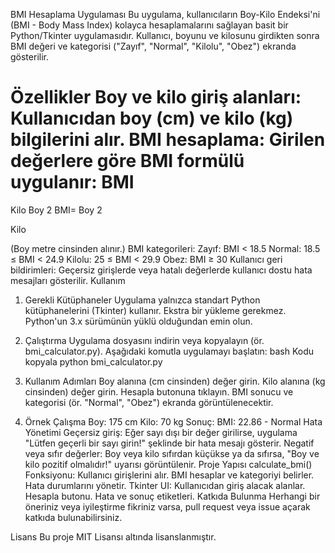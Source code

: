 BMI Hesaplama Uygulaması
Bu uygulama, kullanıcıların Boy-Kilo Endeksi'ni (BMI - Body Mass Index) kolayca hesaplamalarını sağlayan basit bir Python/Tkinter uygulamasıdır. Kullanıcı, boyunu ve kilosunu girdikten sonra BMI değeri ve kategorisi ("Zayıf", "Normal", "Kilolu", "Obez") ekranda gösterilir.

Özellikler
Boy ve kilo giriş alanları: Kullanıcıdan boy (cm) ve kilo (kg) bilgilerini alır.
BMI hesaplama: Girilen değerlere göre BMI formülü uygulanır:
BMI
=
Kilo
Boy
2
BMI= 
Boy 
2
 
Kilo
​
 
(Boy metre cinsinden alınır.)
BMI kategorileri:
Zayıf: BMI < 18.5
Normal: 18.5 ≤ BMI < 24.9
Kilolu: 25 ≤ BMI < 29.9
Obez: BMI ≥ 30
Kullanıcı geri bildirimleri: Geçersiz girişlerde veya hatalı değerlerde kullanıcı dostu hata mesajları gösterilir.
Kullanım
1. Gerekli Kütüphaneler
Uygulama yalnızca standart Python kütüphanelerini (Tkinter) kullanır. Ekstra bir yükleme gerekmez. Python'un 3.x sürümünün yüklü olduğundan emin olun.

2. Çalıştırma
Uygulama dosyasını indirin veya kopyalayın (ör. bmi_calculator.py).
Aşağıdaki komutla uygulamayı başlatın:
bash
Kodu kopyala
python bmi_calculator.py
3. Kullanım Adımları
Boy alanına (cm cinsinden) değer girin.
Kilo alanına (kg cinsinden) değer girin.
Hesapla butonuna tıklayın.
BMI sonucu ve kategorisi (ör. "Normal", "Obez") ekranda görüntülenecektir.
4. Örnek Çalışma
Boy: 175 cm
Kilo: 70 kg
Sonuç: BMI: 22.86 - Normal
Hata Yönetimi
Geçersiz giriş: Eğer sayı dışı bir değer girilirse, uygulama "Lütfen geçerli bir sayı girin!" şeklinde bir hata mesajı gösterir.
Negatif veya sıfır değerler: Boy veya kilo sıfırdan küçükse ya da sıfırsa, "Boy ve kilo pozitif olmalıdır!" uyarısı görüntülenir.
Proje Yapısı
calculate_bmi() Fonksiyonu:
Kullanıcı girişlerini alır.
BMI hesaplar ve kategoriyi belirler.
Hata durumlarını yönetir.
Tkinter UI:
Kullanıcıdan giriş alacak alanlar.
Hesapla butonu.
Hata ve sonuç etiketleri.
Katkıda Bulunma
Herhangi bir öneriniz veya iyileştirme fikriniz varsa, pull request veya issue açarak katkıda bulunabilirsiniz.

Lisans
Bu proje MIT Lisansı altında lisanslanmıştır.
